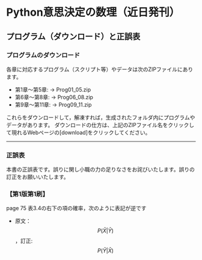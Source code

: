 # Python意思決定の数理（近日発刊）<br>
##   プログラム（ダウンロード）と正誤表

### プログラムのダウンロード
各章に対応するプログラム（スクリプト等）やデータは次のZIPファイルにあります。
- 第1章～第5章: &rarr; Prog01_05.zip
- 第6章～第8章: &rarr; Prog06_08.zip
- 第9章～第11章: &rarr; Prog09_11.zip

これらをダウンロードして，解凍すれば，生成されたフォルダ内にプログラムやデータがあります。
ダウンロードの仕方は、上記のZIPファイル名をクリックして現れるWebページの[download]をクリックしてください。

-------------------------------------------------------------------------------------
### 正誤表
本書の正誤表です。誤りに関し小職の力の足りなさをお詫びいたします。誤りの訂正をお願いいたします。

### 【第1版第1刷】

page 75 表3.4の右下の項の確率，次のように表記が逆です
- 原文：$$P(\bar{X}|\bar{Y})$$ ，訂正:$$P(\bar{Y}|\bar{X})$$